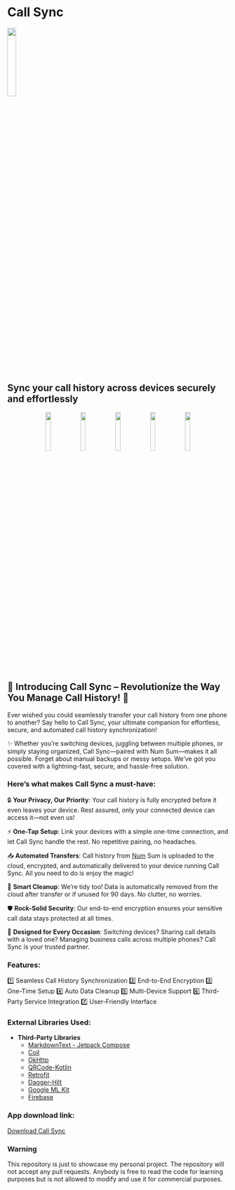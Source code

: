 # Call Sync

<img src="https://m.media-amazon.com/images/I/51RFoj3DBxL.png" width = 20%></img>

## Sync your call history across devices securely and effortlessly

<p align="center">
      <img src="https://m.media-amazon.com/images/I/81zdf3wEWlL._SL500_.png" width=15%>
      <img src="https://m.media-amazon.com/images/I/81gXTeKqKZL._SL500_.png" width=15%>
      <img src="https://m.media-amazon.com/images/I/81XOkkyVnVL._SL500_.png" width=15%>
      <img src="https://m.media-amazon.com/images/I/81ze-sJDIjL._SL500_.png" width=15%>
      <img src="https://m.media-amazon.com/images/I/81j5fW6zx0L._SL500_.png" width=15%>
</p>

## 🚀 Introducing Call Sync – Revolutionize the Way You Manage Call History! 🚀

Ever wished you could seamlessly transfer your call history from one phone to another? Say hello to Call Sync, your ultimate companion for effortless, secure, and automated call history synchronization!

✨ Whether you’re switching devices, juggling between multiple phones, or simply staying organized, Call Sync—paired with Num Sum—makes it all possible. Forget about manual backups or messy setups. We’ve got you covered with a lightning-fast, secure, and hassle-free solution.

### Here’s what makes Call Sync a must-have:

🔒 **Your Privacy, Our Priority**:
Your call history is fully encrypted before it even leaves your device. Rest assured, only your connected device can access it—not even us!

⚡ **One-Tap Setup**:
Link your devices with a simple one-time connection, and let Call Sync handle the rest. No repetitive pairing, no headaches.

📥 **Automated Transfers**:
Call history from [Num](https://www.github.com/smalik2811/Num-Sum) Sum is uploaded to the cloud, encrypted, and automatically delivered to your device running Call Sync. All you need to do is enjoy the magic!

🧹 **Smart Cleanup**:
We’re tidy too! Data is automatically removed from the cloud after transfer or if unused for 90 days. No clutter, no worries.

🛡️ **Rock-Solid Security**:
Our end-to-end encryption ensures your sensitive call data stays protected at all times.

💼 **Designed for Every Occasion**:
Switching devices? Sharing call details with a loved one? Managing business calls across multiple phones? Call Sync is your trusted partner.

### Features:

1️⃣ Seamless Call History Synchronization
2️⃣ End-to-End Encryption
3️⃣ One-Time Setup
4️⃣ Auto Data Cleanup
5️⃣ Multi-Device Support
6️⃣ Third-Party Service Integration
7️⃣ User-Friendly Interface

### External Libraries Used:

- **Third-Party Libraries**
  - [MarkdownText - Jetpack Compose](https://github.com/jeziellago/compose-markdown)
  - [Coil](https://coil-kt.github.io/coil/compose/)
  - [OkHttp](https://square.github.io/okhttp/)
  - [QRCode-Kotlin](https://github.com/g0dkar/qrcode-kotlin)
  - [Retrofit](https://github.com/square/retrofit)
  - [Dagger-Hilt](https://dagger.dev/hilt/)
  - [Google ML Kit](https://developers.google.com/ml-kit)
  - [Firebase](https://firebase.google.com/)

### App download link:

[Download Call Sync](https://www.amazon.in/dp/B0DRTVVLMZ)

### Warning

This repository is just to showcase my personal project. The repository will not accept any pull requests. Anybody is free to read the code for learning purposes but is not allowed to modify and use it for commercial purposes.
